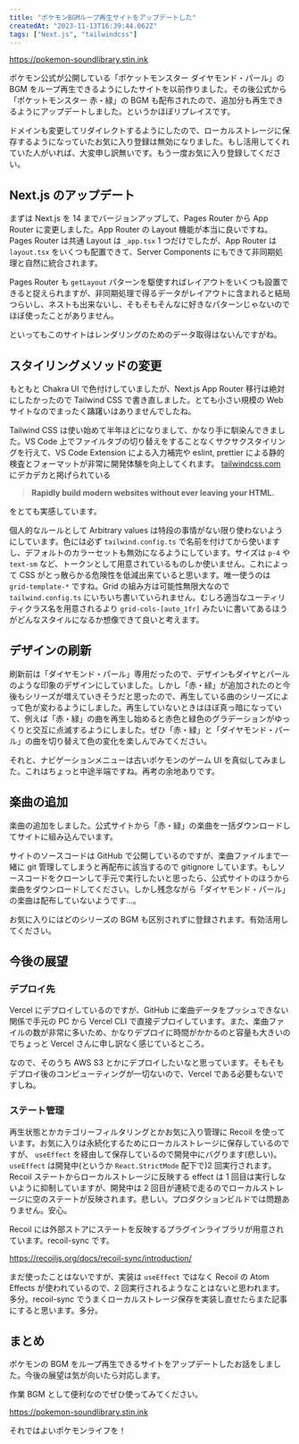 ```yaml
---
title: "ポケモンBGMループ再生サイトをアップデートした"
createdAt: "2023-11-13T16:39:44.062Z"
tags: ["Next.js", "tailwindcss"]
---
```


https://pokemon-soundlibrary.stin.ink

ポケモン公式が公開している「ポケットモンスター ダイヤモンド・パール」の BGM をループ再生できるようにしたサイトを以前作りました。その後公式から「ポケットモンスター 赤・緑」の BGM も配布されたので、追加分も再生できるようにアップデートしました。というかほぼリプレイスです。

ドメインも変更してリダイレクトするようにしたので、ローカルストレージに保存するようになっていたお気に入り登録は無効になりました。もし活用してくれていた人がいれば、大変申し訳無いです。もう一度お気に入り登録してください。

## Next.js のアップデート

まずは Next.js を 14 までバージョンアップして、Pages Router から App Router に変更しました。App Router の Layout 機能が本当に良いですね。Pages Router は共通 Layout は `_app.tsx` 1 つだけでしたが、App Router は `layout.tsx` をいくつも配置できて、Server Components にもできて非同期処理と自然に統合されます。

Pages Router も `getLayout` パターンを駆使すればレイアウトをいくつも設置できると捉えられますが、非同期処理で得るデータがレイアウトに含まれると結局つらいし、ネストも出来ないし、そもそもそんなに好きなパターンじゃないのでほぼ使ったことがありません。

といってもこのサイトはレンダリングのためのデータ取得はないんですがね。

## スタイリングメソッドの変更

もともと Chakra UI で色付けしていましたが、Next.js App Router 移行は絶対にしたかったので Tailwind CSS で書き直しました。とても小さい規模の Web サイトなのでまったく躊躇いはありませんでしたね。

Tailwind CSS は使い始めて半年ほどになりまして、かなり手に馴染んできました。VS Code 上でファイルタブの切り替えをすることなくサクサクスタイリングを行えて、VS Code Extension による入力補完や eslint, prettier による静的検査とフォーマットが非常に開発体験を向上してくれます。 [tailwindcss.com](http://tailwindcss.com) にデカデカと掲げられている

> **Rapidly build modern websites without ever leaving your HTML.**

をとても実感しています。

個人的なルールとして Arbitrary values は特段の事情がない限り使わないようにしています。色には必ず `tailwind.config.ts` で名前を付けてから使いますし、デフォルトのカラーセットも無効になるようにしています。サイズは `p-4` や `text-sm` など、トークンとして用意されているものしか使いません。これによって CSS がとっ散らかる危険性を低減出来ていると思います。唯一使うのは `grid-template-*` ですね。Grid の組み方は可能性無限大なので `tailwind.config.ts` にいちいち書いていられません。むしろ適当なユーティリティクラス名を用意されるより `grid-cols-[auto_1fr]` みたいに書いてあるほうがどんなスタイルになるか想像できて良いと考えます。

## デザインの刷新

刷新前は「ダイヤモンド・パール」専用だったので、デザインもダイヤとパールのような印象のデザインにしていました。しかし「赤・緑」が追加されたのと今後もシリーズが増えていきそうだと思ったので、再生している曲のシリーズによって色が変わるようにしました。再生していないときはほぼ真っ暗になっていて、例えば「赤・緑」の曲を再生し始めると赤色と緑色のグラデーションがゆっくりと交互に点滅するようにしました。ぜひ「赤・緑」と「ダイヤモンド・パール」の曲を切り替えて色の変化を楽しんでみてください。

それと、ナビゲーションメニューは古いポケモンのゲーム UI を真似してみました。これはちょっと中途半端ですね。再考の余地ありです。

## 楽曲の追加

楽曲の追加をしました。公式サイトから「赤・緑」の楽曲を一括ダウンロードしてサイトに組み込んでいます。

サイトのソースコードは GitHub で公開しているのですが、楽曲ファイルまで一緒に git 管理してしまうと再配布に該当するので gitignore しています。もしソースコードをクローンして手元で実行したいと思ったら、公式サイトのほうから楽曲をダウンロードしてください。しかし残念ながら「ダイヤモンド・パール」の楽曲は配布していないようです…。

お気に入りにはどのシリーズの BGM も区別されずに登録されます。有効活用してください。

## 今後の展望

### デプロイ先

Vercel にデプロイしているのですが、GitHub に楽曲データをプッシュできない関係で手元の PC から Vercel CLI で直接デプロイしています。また、楽曲ファイルの数が非常に多いため、かなりデプロイに時間がかかるのと容量も大きいのでちょっと Vercel さんに申し訳なく感じているところ。

なので、そのうち AWS S3 とかにデプロイしたいなと思っています。そもそもデプロイ後のコンピューティングが一切ないので、Vercel である必要もないですしね。

### ステート管理

再生状態とかカテゴリーフィルタリングとかお気に入り管理に Recoil を使っています。お気に入りは永続化するためにローカルストレージに保存しているのですが、 `useEffect` を経由して保存しているので開発中にバグります(悲しい)。 `useEffect` は開発中(というか `React.StrictMode` 配下で)2 回実行されます。Recoil ステートからローカルストレージに反映する effect は 1 回目は実行しないように抑制していますが、開発中は 2 回目が連続で走るのでローカルストレージに空のステートが反映されます。悲しい。プロダクションビルドでは問題ありません。安心。

Recoil には外部ストアにステートを反映するプラグインライブラリが用意されています。recoil-sync です。

https://recoiljs.org/docs/recoil-sync/introduction/

まだ使ったことはないですが、実装は `useEffect` ではなく Recoil の Atom Effects が使われているので、2 回実行されるようなことはないと思われます。多分。recoil-sync でうまくローカルストレージ保存を実装し直せたらまた記事にすると思います。多分。

## まとめ

ポケモンの BGM をループ再生できるサイトをアップデートしたお話をしました。今後の展望は気が向いたら対応します。

作業 BGM として便利なのでぜひ使ってみてください。

https://pokemon-soundlibrary.stin.ink

それではよいポケモンライフを！
